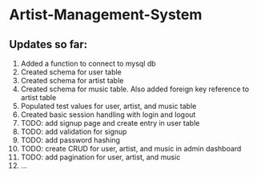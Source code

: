 # Artist-Management-System

## Updates so far:
1. Added a function to connect to mysql db
2. Created schema for user table
3. Created schema for artist table
4. Created schema for music table. Also added foreign key reference to artist table
5. Populated test values for user, artist, and music table
6. Created basic session handling with login and logout
7. TODO: add signup page and create entry in user table
8. TODO: add validation for signup
9. TODO: add password hashing
10. TODO: create CRUD for user, artist, and music in admin dashboard
11. TODO: add pagination for user, artist, and music
12. ...